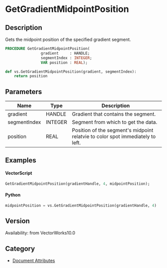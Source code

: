 # GetGradientMidpointPosition

## Description
Gets the midpoint position of the specified gradient segment.

```pascal
PROCEDURE GetGradientMidpointPosition(
				gradient     : HANDLE;
				segmentIndex : INTEGER;
				VAR position : REAL);
```

```python
def vs.GetGradientMidpointPosition(gradient, segmentIndex):
    return position
```

## Parameters
|Name|Type|Description|
|---|---|---|
|gradient|HANDLE|Gradient that contains the segment.|
|segmentIndex|INTEGER|Segment from which to get the data.|(segment indexes begin with 1)|
|position|REAL|Position of the segment's midpoint relatvie to color spot immediately to left.|(position >= 0.0 and position <= 1.0)|

## Examples
#### VectorScript ####
```pascal
GetGradientMidpointPosition(gradientHandle, 4, midpointPosition);
```
#### Python ####
```python
midpointPosition = vs.GetGradientMidpointPosition(gradientHandle, 4)
```

## Version
Availability: from VectorWorks10.0

## Category
* [Document Attributes](../Categories/Document%20Attributes.md)

